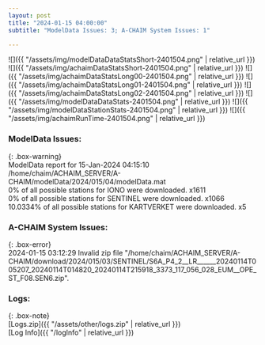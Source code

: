 ```yaml
---
layout: post
title: "2024-01-15 04:00:00"
subtitle: "ModelData Issues: 3; A-CHAIM System Issues: 1"

---
```


![]({{ "/assets/img/modelDataDataStatsShort-2401504.png" | relative_url }})
![]({{ "/assets/img/achaimDataStatsShort-2401504.png" | relative_url }})
![]({{ "/assets/img/achaimDataStatsLong00-2401504.png" | relative_url }})
![]({{ "/assets/img/achaimDataStatsLong01-2401504.png" | relative_url }})
![]({{ "/assets/img/achaimDataStatsLong02-2401504.png" | relative_url }})
![]({{ "/assets/img/modelDataDataStats-2401504.png" | relative_url }})
![]({{ "/assets/img/modelDataStationStats-2401504.png" | relative_url }})
![]({{ "/assets/img/achaimRunTime-2401504.png" | relative_url }})


### ModelData Issues:  
  
{: .box-warning}  
 ModelData report for 15-Jan-2024 04:15:10   
 /home/chaim/ACHAIM_SERVER/A-CHAIM/modelData/2024/015/04/modelData.mat   
 0% of all possible stations for IONO were downloaded. x1611   
 0% of all possible stations for SENTINEL were downloaded. x1066   
 10.0334% of all possible stations for KARTVERKET were downloaded. x5   
  
### A-CHAIM System Issues:  
  
{: .box-error}  
2024-01-15 03:12:29 Invalid zip file "/home/chaim/ACHAIM_SERVER/A-CHAIM/download/2024/015/03/SENTINEL/S6A_P4_2__LR______20240114T005207_20240114T014820_20240114T215918_3373_117_056_028_EUM__OPE_ST_F08.SEN6.zip".  

### Logs:  
  
{: .box-note}  
[Logs.zip]({{ "/assets/other/logs.zip" | relative_url }})  
[Log Info]({{ "/logInfo" | relative_url }})  
